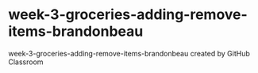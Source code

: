 # week-3-groceries-adding-remove-items-brandonbeau
week-3-groceries-adding-remove-items-brandonbeau created by GitHub Classroom
